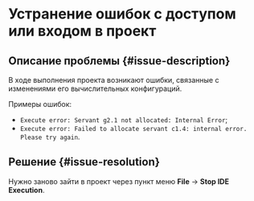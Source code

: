 # Устранение ошибок с доступом или входом в проект


## Описание проблемы {#issue-description}

В ходе выполнения проекта возникают ошибки, связанные с изменениями его вычислительных конфигураций.

Примеры ошибок:

* `Execute error: Servant g2.1 not allocated: Internal Error`;
* `Execute error: Failed to allocate servant c1.4: internal error. Please try again`.

## Решение {#issue-resolution}

Нужно заново зайти в проект через пункт меню **File** → **Stop IDE Execution**.